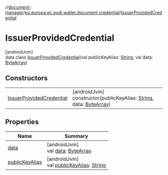//[document-manager](../../../index.md)/[eu.europa.ec.eudi.wallet.document.credential](../index.md)/[IssuerProvidedCredential](index.md)

# IssuerProvidedCredential

[androidJvm]\
data class [IssuerProvidedCredential](index.md)(val
publicKeyAlias: [String](https://kotlinlang.org/api/latest/jvm/stdlib/kotlin-stdlib/kotlin/-string/index.html),
val
data: [ByteArray](https://kotlinlang.org/api/latest/jvm/stdlib/kotlin-stdlib/kotlin/-byte-array/index.html))

## Constructors

|                                                            |                                                                                                                                                                                                                                                          |
|------------------------------------------------------------|----------------------------------------------------------------------------------------------------------------------------------------------------------------------------------------------------------------------------------------------------------|
| [IssuerProvidedCredential](-issuer-provided-credential.md) | [androidJvm]<br>constructor(publicKeyAlias: [String](https://kotlinlang.org/api/latest/jvm/stdlib/kotlin-stdlib/kotlin/-string/index.html), data: [ByteArray](https://kotlinlang.org/api/latest/jvm/stdlib/kotlin-stdlib/kotlin/-byte-array/index.html)) |

## Properties

| Name                                  | Summary                                                                                                                                                   |
|---------------------------------------|-----------------------------------------------------------------------------------------------------------------------------------------------------------|
| [data](data.md)                       | [androidJvm]<br>val [data](data.md): [ByteArray](https://kotlinlang.org/api/latest/jvm/stdlib/kotlin-stdlib/kotlin/-byte-array/index.html)                |
| [publicKeyAlias](public-key-alias.md) | [androidJvm]<br>val [publicKeyAlias](public-key-alias.md): [String](https://kotlinlang.org/api/latest/jvm/stdlib/kotlin-stdlib/kotlin/-string/index.html) |
